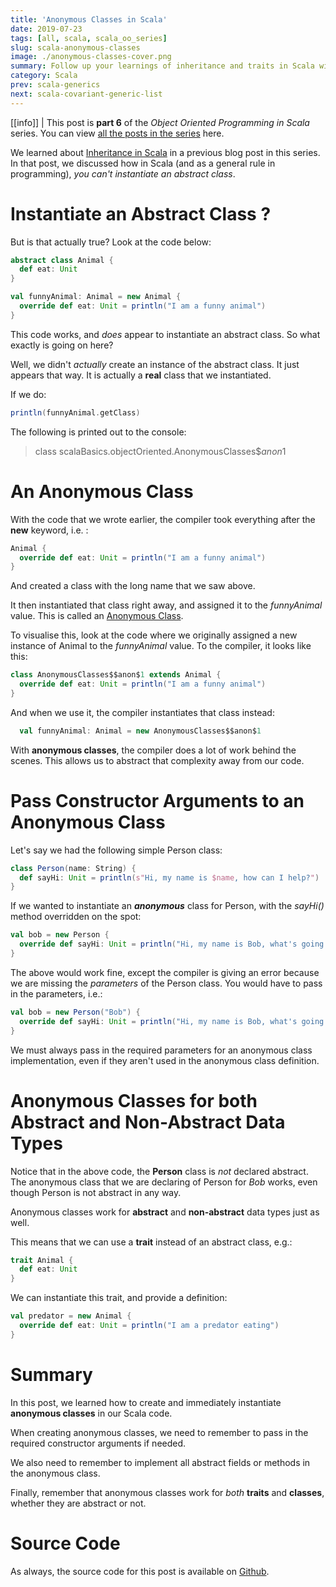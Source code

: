 ```yaml
---
title: 'Anonymous Classes in Scala'
date: 2019-07-23
tags: [all, scala, scala_oo_series]
slug: scala-anonymous-classes
image: ./anonymous-classes-cover.png
summary: Follow up your learnings of inheritance and traits in Scala with an in-depth look at Anonymous Classes. Includes how the compiler instantiates anonymous classes
category: Scala
prev: scala-generics
next: scala-covariant-generic-list
---
```


[[info]]
| This post is **part 6** of the _Object Oriented Programming in Scala_ series. You can view [all the posts in the series](../blog/scala_oo_series) here.

We learned about [Inheritance in Scala](/scala-inheritance-traits) in a previous blog post in this series. In that post, we discussed how in Scala
(and as a general rule in programming), _you can't instantiate an abstract class_.

# Instantiate an Abstract Class ?

But is that actually true? Look at the code below:

```scala
abstract class Animal {
  def eat: Unit
}

val funnyAnimal: Animal = new Animal {
  override def eat: Unit = println("I am a funny animal")
}
```

This code works, and _does_ appear to instantiate an abstract class. So what exactly is going on here?

Well, we didn't _actually_ create an instance of the abstract class. It just appears that way. It is actually a **real** class that we instantiated.

If we do:

```scala
println(funnyAnimal.getClass)
```

The following is printed out to the console:

> class scalaBasics.objectOriented.AnonymousClasses\$$anon$1

# An Anonymous Class

With the code that we wrote earlier, the compiler took everything after the **new** keyword, i.e. :

```scala
Animal {
  override def eat: Unit = println("I am a funny animal")
}
```

And created a class with the long name that we saw above.

It then instantiated that class right away, and assigned it to the _funnyAnimal_ value. This is called an [Anonymous Class](https://alvinalexander.com/scala/anonymous-classes-in-scala-examples).

To visualise this, look at the code where we originally assigned a new instance of Animal to the _funnyAnimal_ value. To the compiler, it looks like this:

```scala
class AnonymousClasses$$anon$1 extends Animal {
  override def eat: Unit = println("I am a funny animal")
}
```

And when we use it, the compiler instantiates that class instead:

```scala
  val funnyAnimal: Animal = new AnonymousClasses$$anon$1
```

With **anonymous classes**, the compiler does a lot of work behind the scenes. This allows us to abstract that complexity away from our code.

# Pass Constructor Arguments to an Anonymous Class

Let's say we had the following simple Person class:

```scala
class Person(name: String) {
  def sayHi: Unit = println(s"Hi, my name is $name, how can I help?")
}
```

If we wanted to instantiate an **_anonymous_** class for Person, with the _sayHi()_ method overridden on the spot:

```scala
val bob = new Person {
  override def sayHi: Unit = println("Hi, my name is Bob, what's going on?")
}
```

The above would work fine, except the compiler is giving an error because we are missing the _parameters_ of the Person class. You would have to
pass in the parameters, i.e.:

```scala
val bob = new Person("Bob") {
  override def sayHi: Unit = println("Hi, my name is Bob, what's going on?")
}
```

We must always pass in the required parameters for an anonymous class implementation, even if they aren't used in the anonymous class definition.

# Anonymous Classes for both Abstract and Non-Abstract Data Types

Notice that in the above code, the **Person** class is _not_ declared abstract. The anonymous class that we are declaring of Person for _Bob_ works, even though Person is not abstract in any way.

Anonymous classes work for **abstract** and **non-abstract** data types just as well.

This means that we can use a **trait** instead of an abstract class, e.g.:

```scala
trait Animal {
  def eat: Unit
}
```

We can instantiate this trait, and provide a definition:

```scala
val predator = new Animal {
  override def eat: Unit = println("I am a predator eating")
}
```

# Summary

In this post, we learned how to create and immediately instantiate **anonymous classes** in our Scala code.

When creating anonymous classes, we need to remember to pass in the required constructor arguments if needed.

We also need to remember to implement all abstract fields or methods in the anonymous class.

Finally, remember that anonymous classes work for _both_ **traits** and **classes**, whether they are abstract or not.

# Source Code

As always, the source code for this post is available on [Github](https://github.com/james-willett/ScalaBlog/blob/master/src/scalaBasics/objectOriented/AnonymousClasses.scala).
